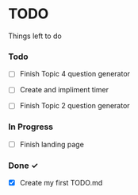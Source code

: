 # TODO

Things left to do

### Todo

- [ ] Finish Topic 4 question generator
- [ ] Create and impliment timer
- [ ] Finish Topic 2 question generator


### In Progress

- [ ] Finish landing page

### Done ✓

- [x] Create my first TODO.md  

